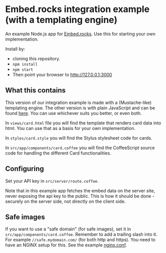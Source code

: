# Embed.rocks integration example (with a templating engine)

An example Node.js app for [Embed.rocks](https://embed.rocks/). Use this for starting your own implementation.

Install by: 
  - cloning this repository. 
  - `npm install`
  - `npm start`
  - Then point your browser to http://127.0.0.1:3000

## What this contains

This version of our integration example is made with a (Mustache-like) templating engine. The other version is with plain JavaScript and can be found [here](https://github.com/embed-rocks/embed-example). You can use whichever suits you better, or even both.

In `views/card.html` file you will find the template that renders card data into html. You can use that as a basis for your own implementation.

In `styles/card.style` you will find the Stylus stylesheet code for cards. 

In `src/app/components/card.coffee` you will find the CoffeeScript source code for handling the different Card functionalities.

## Configuring

Set your API key in `src/server/route.coffee`.

Note that in this example app fetches the embed data on the server site, never exposing the api key to the public. This is how it should be done - securely on the server side, not directly on the client side.

## Safe images

If you want to use a "safe domain" (for safe images), set it in `src/app/components/card.coffee`. Remember to add a trailing slash into it. For example `//safe.mydomain.com/` (for both http and https). You need to have an NGINX setup for this. See the example [nginx.conf](https://gist.github.com/ile/ef57487dc556ef43d694863224a2f02f).
